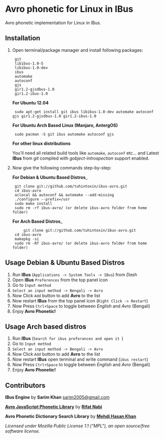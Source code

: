 # Avro phonetic for Linux in IBus
Avro phonetic implementation for Linux in IBus.

## Installation

1. Open terminal/package manager and install following packages:
 
		git 
		libibus-1.0-5
		libibus-1.0-dev
		ibus
		automake 
		autoconf
		gjs
		gir1.2-gjsdbus-1.0
		gir1.2-ibus-1.0

    __For Ubuntu 12.04__
    
    	sudo apt-get install git ibus libibus-1.0-dev automake autoconf gjs gir1.2-gjsdbus-1.0 gir1.2-ibus-1.0
	
    __For Ubuntu Arch Based Linux (Manjaro, AntergOS)__
    
    	sudo pacman -S git ibus automake autoconf gjs
	
    __For other linux distributions__
    
    You'll need all related build tools like `automake`, `autoconf` etc...
    and Latest __IBus__ from _git_ compiled with _gobject-introspection_ support enabled.


2. Now give the following commands step-by-step:

    __For Debian & Ubuntu Based Distros___

		git clone git://github.com/tuhintoxin/ibus-avro.git
		cd ibus-avro
		aclocal && autoconf && automake --add-missing
		./configure --prefix=/usr
		sudo make install
		sudo rm -rf ibus-avro/ (or delete ibus-avro folder from home folder)
		
   
   __For Arch Based Distros___
   
    		git clone git://github.com/tuhintoxin/ibus-avro.git
		cd ibus-avro
		makepkg -si
		sudo rm -Rf ibus-avro/ (or delete ibus-avro folder from home folder)


## Usage Debian & Ubuntu Based Distros
 1. Run __IBus__ (`Applications -> System Tools -> IBus`) from _Dash_
 2. Open __IBus__ `Preferences` from the top panel icon  
 3. Go to `Input method`
 4. `Select an input method -> Bengali -> Avro`
 5. Now Click `Add` button to add __Avro__ to the list
 6. Now restart __IBus__ from the top panel icon (`Right Click -> Restart`)
 7. Now Press `Ctrl+Space` to toggle between _English_ and _Avro_ (Bengali)
 8. Enjoy __Avro Phonetic!__
 
 ## Usage Arch based distros
 1. Run __IBus__ (`Search for ibus preferances and open it `)
 2. Go to `Input method`
 3. `Select an input method -> Bengali -> Avro`
 4. Now Click `Add` button to add __Avro__ to the list
 5. Now restart __IBus__ open terminal and write command (`ibus restart`)
 6. Now Press `Ctrl+Space` to toggle between _English_ and _Avro_ (Bengali)
 7. Enjoy __Avro Phonetic!__

## Contributors
 
__IBus Engine__ by __Sarim Khan__ <sarim2005@gmail.com>

[__Avro JavaScript Phonetic Library__](https://github.com/torifat/jsAvroPhonetic) by [__Rifat Nabi__](https://github.com/torifat)

__Avro Phonetic Dictionary Search Library__ by [__Mehdi Hasan Khan__](https://github.com/omicronlab)

_Licensed under Mozilla Public License 1.1 ("MPL"), an open source/free software license._

